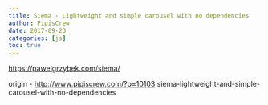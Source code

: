 ```yaml
---
title: Siema - Lightweight and simple carousel with no dependencies
author: PipisCrew
date: 2017-09-23
categories: [js]
toc: true
---
```


https://pawelgrzybek.com/siema/

origin - http://www.pipiscrew.com/?p=10103 siema-lightweight-and-simple-carousel-with-no-dependencies